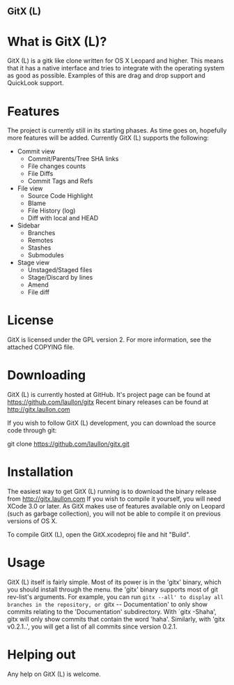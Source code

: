 GitX (L)
---------------

# What is GitX (L)?

GitX (L) is a gitk like clone written for OS X Leopard and higher.
This means that it has a native interface and tries to integrate with the
operating system as good as possible. Examples of this are drag and drop
support and QuickLook support.

# Features

The project is currently still in its starting phases. As time goes on,
hopefully more features will be added. Currently GitX (L) supports the following:

  * Commit view
    * Commit/Parents/Tree SHA links
    * File changes counts
    * File Diffs
    * Commit Tags and Refs
  * File view
    * Source Code Highlight
    * Blame
    * File History (log)
    * Diff with local and HEAD
  * Sidebar
    * Branches
    * Remotes
    * Stashes
    * Submodules
  * Stage view
    * Unstaged/Staged files
    * Stage/Discard by lines
    * Amend
    * File diff

# License

GitX is licensed under the GPL version 2. For more information, see the attached COPYING file.

# Downloading

GitX (L) is currently hosted at GitHub. It's project page can be found at
https://github.com/laullon/gitx
Recent binary releases can be found at
http://gitx.laullon.com

If you wish to follow GitX (L) development, you can download the source code
through git:

git clone https://github.com/laullon/gitx.git

# Installation

The easiest way to get GitX (L) running is to download the binary release from 
http://gitx.laullon.com
If you wish to compile it yourself, you will need XCode 3.0 or later. As
GitX makes use of features available only on Leopard (such as garbage
collection), you will not be able to compile it on previous versions of OS X.

To compile GitX (L), open the GitX.xcodeproj file and hit "Build".

# Usage

GitX (L) itself is fairly simple. Most of its power is in the 'gitx' binary, which
you should install through the menu. the 'gitx' binary supports most of git
rev-list's arguments. For example, you can run `gitx --all' to display all
branches in the repository, or `gitx -- Documentation' to only show commits
relating to the 'Documentation' subdirectory. With `gitx -Shaha', gitx will
only show commits that contain the word 'haha'. Similarly, with 'gitx
v0.2.1..', you will get a list of all commits since version 0.2.1.

# Helping out

Any help on GitX (L) is welcome. 
